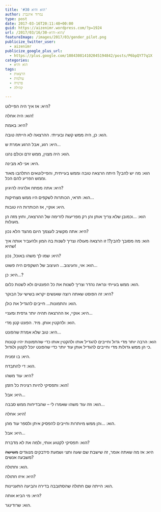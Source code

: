 ```yaml
---
title: 'הוא והיא #30'
author: נמרוד איזנברג
type: post
date: 2017-03-16T20:11:48+00:00
guid: https://aizenimr.wordpress.com/?p=1924
url: /2017/03/16/הוא-והיא-30/
featureImage: /images/2017/03/gender_pilot.png
publicize_twitter_user:
  - aizenimr
publicize_google_plus_url:
  - https://plus.google.com/108430814102045194842/posts/P6bpQY77q1X
categories:
  - הוא והיא
tags:
  - הרצאות
  - עולמות
  - פרנויה
  - קהילה

---
```

<span lang="he-IL">היא</span><span lang="en-US">: אז</span> <span lang="he-IL">איך היה הפיילוט</span><span lang="en-US">?</span>

<span lang="he-IL">הוא</span><span lang="en-US">: </span><span lang="he-IL">היה אחלה</span><span lang="en-US">!</span>

<span lang="he-IL">היא</span><span lang="en-US">: </span><span lang="he-IL">באמת</span><span lang="en-US">?</span>

<span lang="he-IL">הוא</span><span lang="en-US">: </span><span lang="he-IL">כן</span><span lang="en-US">, </span><span lang="he-IL">היה ממש קשה ובעייתי</span><span lang="en-US">. </span><span lang="he-IL">ההרצאה לא הייתה טובה</span><span lang="en-US">.</span>

<span lang="he-IL">היא</span><span lang="en-US">: </span><span lang="he-IL">רגע</span><span lang="en-US">, </span><span lang="he-IL">אבל הרגע אמרת ש</span><span lang="en-US">&#8230;</span>

<span lang="he-IL">הוא</span><span lang="en-US">: </span><span lang="he-IL">היה מצוין</span><span lang="en-US">, </span><span lang="he-IL">ממש זרם וכולם נהנו</span><span lang="en-US">.</span>

<span lang="he-IL">היא</span><span lang="en-US">: </span><span lang="he-IL">אני לא מבינה</span><span lang="en-US">.</span>

<span lang="he-IL">הוא</span><span lang="en-US">: </span><span lang="he-IL">מה יש להבין</span><span lang="en-US">? </span><span lang="he-IL">היתה הרצאה טובה וממש בעייתית</span><span lang="en-US">, </span><span lang="he-IL">והפיילוטאים התלהבו מאוד וממש הפריע להם הכל</span><span lang="en-US">.</span>

<span lang="he-IL">היא</span><span lang="en-US">: </span><span lang="he-IL">אתה מפתח אלרגיה להיגיון</span><span lang="en-US">?</span>

<span lang="he-IL">הוא</span><span lang="en-US">: </span><span lang="he-IL">תראי</span><span lang="en-US">, </span><span lang="he-IL">הכותרות לשקפים היו ממש מצחיקות</span><span lang="en-US">&#8230;</span>

<span lang="he-IL">היא</span><span lang="en-US">: </span><span lang="he-IL">אוקיי</span><span lang="en-US">, </span><span lang="he-IL">אז הכותרות היו טובות</span><span lang="en-US">.</span>

<span lang="he-IL">הוא</span><span lang="en-US">: &#8230;</span><span lang="he-IL">וכמובן שלא צריך אותן והן רק מפריעות לזרימה של ההרצאה</span><span lang="en-US">, </span><span lang="he-IL">וחוץ מזה הן מעולות</span><span lang="en-US">.</span>

<span lang="he-IL">היא</span><span lang="en-US">: </span><span lang="he-IL">אתה מקשיב לעצמך היום מהצד הלא נכון</span><span lang="en-US">?</span>

<span lang="he-IL">הוא</span><span lang="en-US">: </span><span lang="he-IL">מה מסובך להבין</span><span lang="en-US">?! </span><span lang="he-IL">זו הרצאה מעולה וצריך לשנות בה המון ולהעביר אותה איך שהיא</span><span lang="en-US">!</span>

<span lang="he-IL">היא</span><span lang="en-US">: </span><span lang="he-IL">שמו לך משהו באוכל</span><span lang="en-US">, </span><span lang="he-IL">נכון</span><span lang="en-US">?</span>

<span lang="he-IL">הוא</span><span lang="en-US">: </span><span lang="he-IL">אוי</span><span lang="en-US">, </span><span lang="he-IL">והעיצוב… העיצוב של השקפים היה פשוט</span><span lang="en-US">&#8230;</span>

<span lang="he-IL">היא</span><span lang="en-US">: </span><span lang="he-IL">כן…</span><span lang="en-US">?</span>

<span lang="he-IL">הוא</span><span lang="en-US">: </span><span lang="he-IL">ממש בעייתי ונראה נהדר וצריך לשנות את כל הפונטים ולא לשנות כלום</span><span lang="en-US">.</span>

<span lang="he-IL">היא</span><span lang="en-US">: </span><span lang="he-IL">זה הפוסט שאתה רוצה שאנשים יקראו בשישי על הבוקר</span><span lang="en-US">?</span>

<span lang="he-IL">הוא</span><span lang="en-US">: </span><span lang="he-IL">והתמונות… חייבים להגדיל את כולן</span><span lang="en-US">.</span>

<span lang="he-IL">היא</span><span lang="en-US">: </span><span lang="he-IL">אוקיי</span><span lang="en-US">, </span><span lang="he-IL">אז ההרצאה תהיה יותר גרפית ומעניי</span><span lang="en-US">&#8230;</span>

<span lang="he-IL">הוא</span><span lang="en-US">: </span><span lang="he-IL">ולהקטין אותן</span><span lang="en-US">. </span><span lang="he-IL">מיד</span><span lang="en-US">. </span><span lang="he-IL">הפונט קטן מדי</span><span lang="en-US">.</span>

<span lang="he-IL">היא</span><span lang="en-US">: </span><span lang="he-IL">טוב שלא אמרת שהפונט</span><span lang="en-US">&#8230;</span>

<span lang="he-IL">הוא</span><span lang="en-US">: </span><span lang="he-IL">הרבה יותר מדי גדול וחייבים להגדיל אותו ולהקטין אותו כדי שהתמונות יהיו קטנות כי הן ממש גדולות מדי וחייבים להגדיל אותן עוד יותר כדי שהפונט יוכל לקטון ולגדול</span><span lang="en-US">.</span>

<span lang="he-IL">היא</span><span lang="en-US">: </span><span lang="he-IL">בו זמנית</span><span lang="en-US">.</span>

<span lang="he-IL">הוא</span><span lang="en-US">: </span><span lang="he-IL">די להתבדח.</span>

<span lang="he-IL">היא</span><span lang="en-US">: </span><span lang="he-IL">עוד משהו</span><span lang="en-US">?</span>

<span lang="he-IL">הוא</span><span lang="en-US">: </span><span lang="he-IL">ותפסיקי להיות רצינית כל הזמן</span><span lang="en-US">!</span>

<span lang="he-IL">היא</span><span lang="en-US">: </span><span lang="he-IL">אבל</span><span lang="en-US">&#8230;</span>

<span lang="he-IL">הוא</span><span lang="en-US">: </span><span lang="he-IL">וזה עוד משהו שאמרו לי – שהבדיחות ממש סבבה</span><span lang="en-US">&#8230;</span>

<span lang="he-IL">היא</span><span lang="en-US">: </span><span lang="he-IL">אחלה</span><span lang="en-US">!</span>

<span lang="he-IL">הוא</span><span lang="en-US">: &#8230;</span><span lang="he-IL">והן ממש מיותרות וחייבים להפסיק איתן ולספר עוד מהן</span><span lang="en-US">.</span>

<span lang="he-IL">היא</span><span lang="en-US">: </span><span lang="he-IL">אבל</span><span lang="en-US">&#8230;</span>

<span lang="he-IL">הוא</span><span lang="en-US">: </span><span lang="he-IL">תפסיקי לקטוע אותי</span><span lang="en-US">, </span><span lang="he-IL">ולמה את לא מדברת</span><span lang="en-US">?</span>

<span lang="he-IL">היא</span><span lang="en-US">: </span><span lang="he-IL">אז מה שאתה אומר, זה שישבת שם שעה וחצי ושמעת פידבקים מנוגדים <del>משישה</del> משבעה אנשים</span><span lang="en-US">?</span>

<span lang="he-IL">הוא</span><span lang="en-US">: </span><span lang="he-IL">וחתולה</span><span lang="en-US">.</span>

<span lang="he-IL">היא</span><span lang="en-US">: </span><span lang="he-IL">איזו חתולה</span><span lang="en-US">?</span>

הוא: הייתה שם חתולה שהסתובבה בדירה והביעה התעניינות.

היא: מי הביא אותה?

<span lang="he-IL">הוא</span><span lang="en-US">: </span><span lang="he-IL">שרודינגר</span><span lang="en-US">.</span>